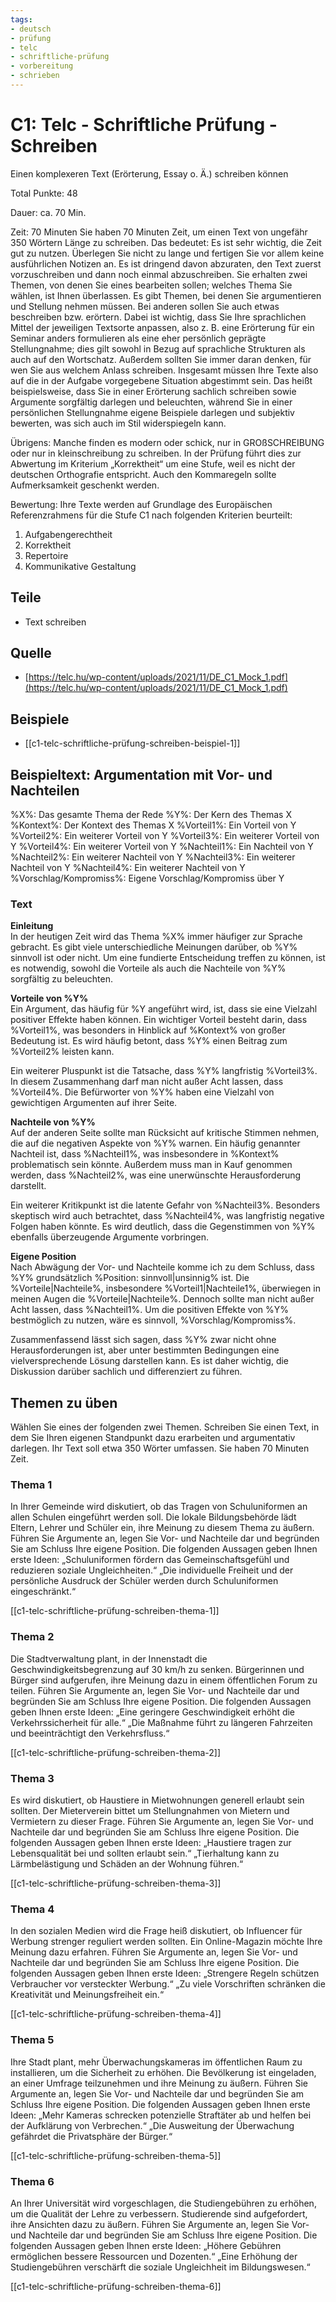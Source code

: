 ```yaml
---
tags:
- deutsch
- prüfung
- telc
- schriftliche-prüfung
- vorbereitung
- schrieben
---
```


# C1: Telc - Schriftliche Prüfung - Schreiben

Einen komplexeren Text (Erörterung, Essay o. Ä.) schreiben können

Total Punkte: 48

Dauer: ca. 70 Min.

Zeit: 70 Minuten
Sie haben 70 Minuten Zeit, um einen Text von ungefähr 350 Wörtern Länge zu schreiben. Das bedeutet: Es ist sehr wichtig, die Zeit gut zu nutzen. Überlegen Sie nicht zu lange und fertigen Sie vor allem keine ausführlichen Notizen an. Es ist dringend davon abzuraten, den Text zuerst vorzuschreiben und dann noch einmal abzuschreiben.
Sie erhalten zwei Themen, von denen Sie eines bearbeiten sollen; welches Thema Sie wählen, ist Ihnen überlassen. Es gibt Themen, bei denen Sie argumentieren und Stellung nehmen müssen. Bei anderen sollen Sie auch etwas beschreiben bzw. erörtern. Dabei ist wichtig, dass Sie Ihre sprachlichen Mittel der jeweiligen Textsorte anpassen, also z. B. eine Erörterung für ein Seminar anders formulieren als eine eher persönlich geprägte Stellungnahme; dies gilt sowohl in Bezug auf sprachliche Strukturen als auch auf
den Wortschatz. Außerdem sollten Sie immer daran denken, für wen Sie aus welchem Anlass schreiben.
Insgesamt müssen Ihre Texte also auf die in der Aufgabe vorgegebene Situation abgestimmt sein. Das heißt beispielsweise, dass Sie in einer Erörterung sachlich schreiben sowie Argumente sorgfältig darlegen und beleuchten, während Sie in einer persönlichen Stellungnahme eigene Beispiele darlegen und subjektiv bewerten, was sich auch im Stil widerspiegeln kann.

Übrigens: Manche finden es modern oder schick, nur in GROßSCHREIBUNG oder nur in kleinschreibung zu schreiben. In der Prüfung führt dies zur Abwertung im Kriterium „Korrektheit“ um eine Stufe, weil es nicht der deutschen Orthografie entspricht. Auch den Kommaregeln sollte Aufmerksamkeit geschenkt werden.

Bewertung: Ihre Texte werden auf Grundlage des Europäischen Referenzrahmens für die Stufe C1 nach folgenden Kriterien beurteilt:

1. Aufgabengerechtheit
2. Korrektheit
3. Repertoire
4. Kommunikative Gestaltung

## Teile

- Text schreiben

## Quelle

- [https://telc.hu/wp-content/uploads/2021/11/DE_C1_Mock_1.pdf](https://telc.hu/wp-content/uploads/2021/11/DE_C1_Mock_1.pdf)

## Beispiele

- [[c1-telc-schriftliche-prüfung-schreiben-beispiel-1]]

## Beispieltext: Argumentation mit Vor- und Nachteilen

%X%: Das gesamte Thema der Rede
%Y%: Der Kern des Themas X
%Kontext%: Der Kontext des Themas X
%Vorteil1%: Ein Vorteil von Y
%Vorteil2%: Ein weiterer Vorteil von Y
%Vorteil3%: Ein weiterer Vorteil von Y
%Vorteil4%: Ein weiterer Vorteil von Y
%Nachteil1%: Ein Nachteil von Y
%Nachteil2%: Ein weiterer Nachteil von Y
%Nachteil3%: Ein weiterer Nachteil von Y
%Nachteil4%: Ein weiterer Nachteil von Y
%Vorschlag/Kompromiss%: Eigene Vorschlag/Kompromiss über Y

### Text

**Einleitung**  
In der heutigen Zeit wird das Thema %X% immer häufiger zur Sprache gebracht. Es gibt viele unterschiedliche Meinungen darüber, ob %Y% sinnvoll ist oder nicht. Um eine fundierte Entscheidung treffen zu können, ist es notwendig, sowohl die Vorteile als auch die Nachteile von %Y% sorgfältig zu beleuchten.

**Vorteile von %Y%**  
Ein Argument, das häufig für %Y angeführt wird, ist, dass sie eine Vielzahl positiver Effekte haben können. Ein wichtiger Vorteil besteht darin, dass %Vorteil1%, was besonders in Hinblick auf %Kontext% von großer Bedeutung ist. Es wird häufig betont, dass %Y% einen Beitrag zum %Vorteil2% leisten kann.

Ein weiterer Pluspunkt ist die Tatsache, dass %Y% langfristig %Vorteil3%. In diesem Zusammenhang darf man nicht außer Acht lassen, dass %Vorteil4%. Die Befürworter von %Y% haben eine Vielzahl von gewichtigen Argumenten auf ihrer Seite.

**Nachteile von %Y%**  
Auf der anderen Seite sollte man Rücksicht auf kritische Stimmen nehmen, die auf die negativen Aspekte von %Y% warnen. Ein häufig genannter Nachteil ist, dass %Nachteil1%, was insbesondere in %Kontext% problematisch sein könnte. Außerdem muss man in Kauf genommen werden, dass %Nachteil2%, was eine unerwünschte Herausforderung darstellt.

Ein weiterer Kritikpunkt ist die latente Gefahr von %Nachteil3%. Besonders skeptisch wird auch betrachtet, dass %Nachteil4%, was langfristig negative Folgen haben könnte. Es wird deutlich, dass die Gegenstimmen von %Y% ebenfalls überzeugende Argumente vorbringen.

**Eigene Position**  
Nach Abwägung der Vor- und Nachteile komme ich zu dem Schluss, dass %Y% grundsätzlich %Position: sinnvoll|unsinnig% ist. Die %Vorteile|Nachteile%, insbesondere %Vorteil1|Nachteile1%, überwiegen in meinen Augen die %Vorteile|Nachteile%. Dennoch sollte man nicht außer Acht lassen, dass %Nachteil1%. Um die positiven Effekte von %Y% bestmöglich zu nutzen, wäre es sinnvoll, %Vorschlag/Kompromiss%.

Zusammenfassend lässt sich sagen, dass %Y% zwar nicht ohne Herausforderungen ist, aber unter bestimmten Bedingungen eine vielversprechende Lösung darstellen kann. Es ist daher wichtig, die Diskussion darüber sachlich und differenziert zu führen.

## Themen zu üben

Wählen Sie eines der folgenden zwei Themen. Schreiben Sie einen Text, in dem Sie Ihren eigenen Standpunkt dazu erarbeiten und argumentativ darlegen. Ihr Text soll etwa 350 Wörter umfassen. Sie haben 70 Minuten Zeit.

### Thema 1

In Ihrer Gemeinde wird diskutiert, ob das Tragen von Schuluniformen an allen Schulen eingeführt werden soll. Die lokale Bildungsbehörde lädt Eltern, Lehrer und Schüler ein, ihre Meinung zu diesem Thema zu äußern. Führen Sie Argumente an, legen Sie Vor- und Nachteile dar und begründen Sie am Schluss Ihre eigene Position. Die folgenden Aussagen geben Ihnen erste Ideen:
„Schuluniformen fördern das Gemeinschaftsgefühl und reduzieren soziale Ungleichheiten.“
„Die individuelle Freiheit und der persönliche Ausdruck der Schüler werden durch Schuluniformen eingeschränkt.“

[[c1-telc-schriftliche-prüfung-schreiben-thema-1]]

### Thema 2

Die Stadtverwaltung plant, in der Innenstadt die Geschwindigkeitsbegrenzung auf 30 km/h zu senken. Bürgerinnen und Bürger sind aufgerufen, ihre Meinung dazu in
einem öffentlichen Forum zu teilen.
Führen Sie Argumente an, legen Sie Vor- und Nachteile dar und begründen Sie am Schluss Ihre eigene Position. Die folgenden Aussagen geben Ihnen erste Ideen:
„Eine geringere Geschwindigkeit erhöht die Verkehrssicherheit für alle.“
„Die Maßnahme führt zu längeren Fahrzeiten und beeinträchtigt den Verkehrsfluss.“

[[c1-telc-schriftliche-prüfung-schreiben-thema-2]]

### Thema 3

Es wird diskutiert, ob Haustiere in Mietwohnungen generell erlaubt sein sollten. Der Mieterverein bittet um Stellungnahmen von Mietern und Vermietern zu dieser
Frage.
Führen Sie Argumente an, legen Sie Vor- und Nachteile dar und begründen Sie am Schluss Ihre eigene Position. Die folgenden Aussagen geben Ihnen erste Ideen:
„Haustiere tragen zur Lebensqualität bei und sollten erlaubt sein.“
„Tierhaltung kann zu Lärmbelästigung und Schäden an der Wohnung führen.“

[[c1-telc-schriftliche-prüfung-schreiben-thema-3]]

### Thema 4

In den sozialen Medien wird die Frage heiß diskutiert, ob Influencer für Werbung strenger reguliert werden sollten. Ein Online-Magazin möchte Ihre Meinung dazu erfahren.
Führen Sie Argumente an, legen Sie Vor- und Nachteile dar und begründen Sie am Schluss Ihre eigene Position. Die folgenden Aussagen geben Ihnen erste Ideen:
„Strengere Regeln schützen Verbraucher vor versteckter Werbung.“
„Zu viele Vorschriften schränken die Kreativität und Meinungsfreiheit ein.“

[[c1-telc-schriftliche-prüfung-schreiben-thema-4]]

### Thema 5

Ihre Stadt plant, mehr Überwachungskameras im öffentlichen Raum zu installieren, um die Sicherheit zu erhöhen. Die Bevölkerung ist eingeladen, an einer Umfrage teilzunehmen und ihre Meinung zu äußern.
Führen Sie Argumente an, legen Sie Vor- und Nachteile dar und begründen Sie am Schluss Ihre eigene Position. Die folgenden Aussagen geben Ihnen erste Ideen:
„Mehr Kameras schrecken potenzielle Straftäter ab und helfen bei der Aufklärung von Verbrechen.“
„Die Ausweitung der Überwachung gefährdet die Privatsphäre der Bürger.“

[[c1-telc-schriftliche-prüfung-schreiben-thema-5]]

### Thema 6

An Ihrer Universität wird vorgeschlagen, die Studiengebühren zu erhöhen, um die Qualität der Lehre zu verbessern. Studierende sind aufgefordert, ihre Ansichten
dazu zu äußern.
Führen Sie Argumente an, legen Sie Vor- und Nachteile dar und begründen Sie am Schluss Ihre eigene Position. Die folgenden Aussagen geben Ihnen erste Ideen:
„Höhere Gebühren ermöglichen bessere Ressourcen und Dozenten.“
„Eine Erhöhung der Studiengebühren verschärft die soziale Ungleichheit im Bildungswesen.“

[[c1-telc-schriftliche-prüfung-schreiben-thema-6]]

